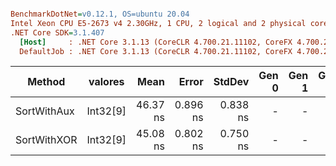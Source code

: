 ``` ini

BenchmarkDotNet=v0.12.1, OS=ubuntu 20.04
Intel Xeon CPU E5-2673 v4 2.30GHz, 1 CPU, 2 logical and 2 physical cores
.NET Core SDK=3.1.407
  [Host]     : .NET Core 3.1.13 (CoreCLR 4.700.21.11102, CoreFX 4.700.21.11602), X64 RyuJIT
  DefaultJob : .NET Core 3.1.13 (CoreCLR 4.700.21.11102, CoreFX 4.700.21.11602), X64 RyuJIT


```
|      Method |  valores |     Mean |    Error |   StdDev | Gen 0 | Gen 1 | Gen 2 | Allocated |
|------------ |--------- |---------:|---------:|---------:|------:|------:|------:|----------:|
| SortWithAux | Int32[9] | 46.37 ns | 0.896 ns | 0.838 ns |     - |     - |     - |         - |
| SortWithXOR | Int32[9] | 45.08 ns | 0.802 ns | 0.750 ns |     - |     - |     - |         - |
